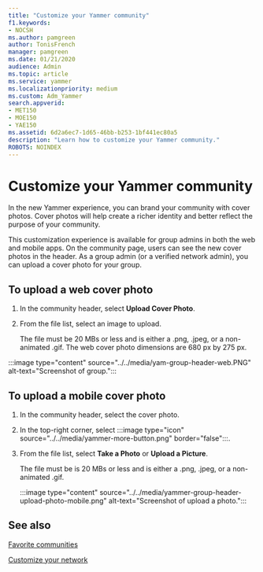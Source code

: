 ```yaml
---
title: "Customize your Yammer community"
f1.keywords:
- NOCSH
ms.author: pamgreen
author: TonisFrench
manager: pamgreen
ms.date: 01/21/2020
audience: Admin
ms.topic: article
ms.service: yammer
ms.localizationpriority: medium
ms.custom: Adm_Yammer
search.appverid:
- MET150
- MOE150
- YAE150
ms.assetid: 6d2a6ec7-1d65-46bb-b253-1bf441ec80a5
description: "Learn how to customize your Yammer community."
ROBOTS: NOINDEX
---
```


# Customize your Yammer community

In the new Yammer experience, you can brand your community with cover photos. Cover photos will help create a richer identity and better reflect the purpose of your community.

This customization experience is available for group admins in both the web and mobile apps. On the community page, users can see the new cover photos in the header. As a group admin (or a verified network admin), you can upload a cover photo for your group.

## To upload a web cover photo

1. In the community header, select **Upload Cover Photo**.
2. From the file list, select an image to upload.

   The file must be 20 MBs or less and is either a .png, .jpeg, or a non-animated .gif.
   The web cover photo dimensions are 680 px by 275 px.

:::image type="content" source="../../media/yam-group-header-web.PNG" alt-text="Screenshot of group.":::

## To upload a mobile cover photo

1. In the community header, select the cover photo.
2. In the top-right corner, select :::image type="icon" source="../../media/yammer-more-button.png" border="false":::.
3. From the file list, select **Take a Photo** or **Upload a Picture**.

   The file must be is 20 MBs or less and is either a .png, .jpeg, or a non-animated .gif.

   :::image type="content" source="../../media/yammer-group-header-upload-photo-mobile.png" alt-text="Screenshot of upload a photo.":::

## See also

[Favorite communities](favorite-communities.md)

[Customize your network](customize-your-network.md)

